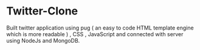 # Twitter-Clone
Built twitter application using pug ( an easy to code HTML template engine which is more readable ) , CSS , JavaScript and connected with server using NodeJs and MongoDB.
